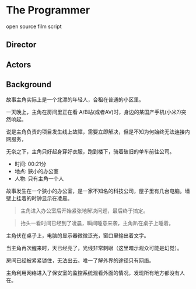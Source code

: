 
# The Programmer

open source film script

## Director

## Actors

## Background

故事主角实际上是一个北漂的年轻人，合租在普通的小区里。

一天晚上，主角在房间里正在看 A/B站(或者AV)时，身边的某国产手机(小米?)突然响起。

说是主角负责的项目发生线上故障，需要立即解决，但是不知为何始终无法连接内网服务，

无奈之下，主角只好起身穿好衣服，跑到楼下，骑着破旧的单车前往公司。

+ 时间: 00:21分
+ 地点: 狭小的办公室
+ 人物: 只有主角一个人

故事发生在一个狭小的办公室，是一家不知名的科技公司，屋子里有几台电脑。墙壁上挂着的时钟显示在凌晨。

> 主角进入办公室后开始紧张地解决问题，最后终于搞定。

> 抬头一看时间已经到了凌晨，瞬间睡意来袭，主角趴在桌子上睡着。

主角伏在桌子上，电脑的显示器微微泛光，窗口里输出着文字。

当主角再次醒来时，天已经亮了，光线非常刺眼（这里暗示观众可能是幻觉）。

房间已经被紧紧锁住，无法出去。唯一了解外界的途径只有网络。

主角利用网络进入了保安室的监控系统观看外面的情况，发现所有地方都没有人在。


